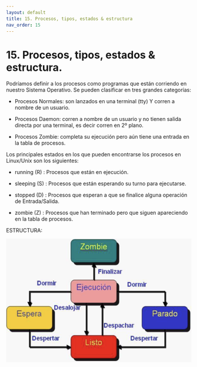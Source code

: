 ```yaml
---
layout: default
title: 15. Procesos, tipos, estados & estructura
nav_order: 15
---
```


# 15. Procesos, tipos, estados & estructura.
Podríamos definir a los procesos como programas que están corriendo en nuestro Sistema Operativo. Se pueden clasificar en tres grandes categorías:

- Procesos Normales: son lanzados en una terminal (tty) Y corren a nombre de un usuario.

- Procesos Daemon: corren a nombre de un usuario y no tienen salida directa por una terminal, es decir corren en 2º plano.

- Procesos Zombie: completa su ejecución pero aún tiene una entrada en la tabla de procesos.


Los principales estados en los que pueden encontrarse los procesos en Linux/Unix son los siguientes:

- running (R) : Procesos que están en ejecución.

- sleeping (S) : Procesos que están esperando su turno para ejecutarse.

- stopped (D) : Procesos que esperan a que se finalice alguna operación de Entrada/Salida.

- zombie (Z) : Procesos que han terminado pero que siguen apareciendo en la tabla de procesos.

ESTRUCTURA:

![](assets/img/9.jpg)
